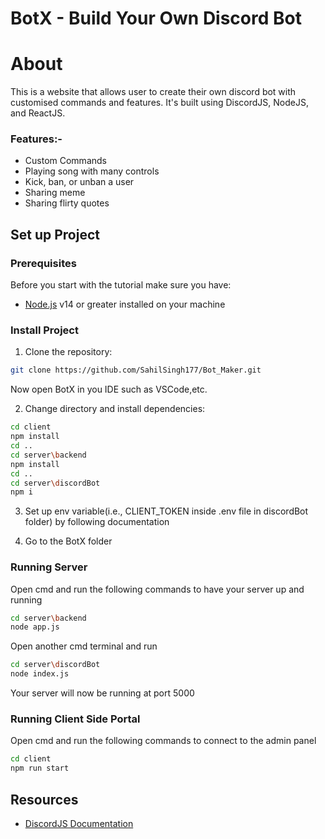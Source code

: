 # BotX - Build Your Own Discord Bot

# About
This is a website that allows user to create their own discord bot with customised commands and features. It's built using DiscordJS, NodeJS, and ReactJS.

### Features:-
- Custom Commands
- Playing song with many controls
- Kick, ban, or unban a user
- Sharing meme
- Sharing flirty quotes

## Set up Project
### Prerequisites
Before you start with the tutorial make sure you have:

- [Node.js](https://nodejs.org/en/) v14 or greater installed on your machine

### Install Project
1. Clone the repository:
```bash
git clone https://github.com/SahilSingh177/Bot_Maker.git
```
Now open BotX in you IDE such as VSCode,etc.

2. Change directory and install dependencies:
```bash
cd client
npm install
cd ..
cd server\backend
npm install
cd ..
cd server\discordBot
npm i
```

3. Set up env variable(i.e., CLIENT_TOKEN inside .env file in discordBot folder) by following documentation

4. Go to the BotX folder

### Running Server

Open cmd and run the following commands to have your server up and running

```bash
cd server\backend
node app.js
```

Open another cmd terminal and run
```bash
cd server\discordBot
node index.js
```

Your server will now be running at port 5000

### Running Client Side Portal

Open cmd and run the following commands to connect to the admin panel

```bash
cd client
npm run start
```
## Resources
- [DiscordJS Documentation](https://discordjs.guide/oauth2/#a-quick-example)
